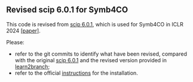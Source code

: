 ## Revised scip 6.0.1 for Symb4CO

This code is revised from [scip 6.0.1](https://scipopt.org/download.php?fname=scipoptsuite-6.0.1.tgz), which is used for Symb4CO in ICLR 2024 [[paper]](https://openreview.net/forum?id=jKhNBulNMh&referrer=%5BAuthor%20Console%5D(%2Fgroup%3Fid%3DICLR.cc%2F2024%2FConference%2FAuthors%23your-submissions)).

Please:
- refer to the git commits to identify what have been revised, compared with the original [scip 6.0.1](https://scipopt.org/download.php?fname=scipoptsuite-6.0.1.tgz) and the revised version provided in [learn2branch](https://github.com/ds4dm/learn2branch/blob/master/scip_patch/vanillafullstrong.patch);
- refer to the official [instructions](https://scipopt.org/doc/html/md_INSTALL.php) for the installation.
